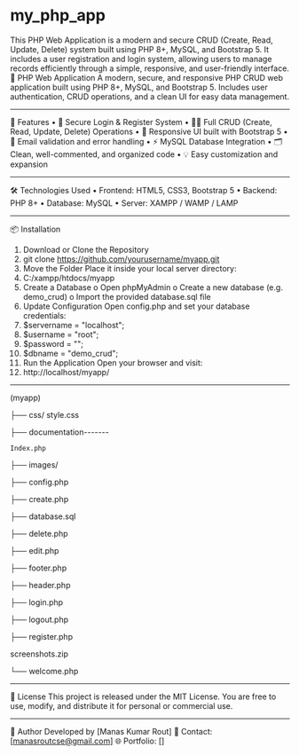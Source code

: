 # my_php_app
This PHP Web Application is a modern and secure CRUD (Create, Read, Update, Delete) system built using PHP 8+, MySQL, and Bootstrap 5. It includes a user registration and login system, allowing users to manage records efficiently through a simple, responsive, and user-friendly interface.  
🧩 PHP Web Application
A modern, secure, and responsive PHP CRUD web application built using PHP 8+, MySQL, and Bootstrap 5.
Includes user authentication, CRUD operations, and a clean UI for easy data management.
________________________________________
🚀 Features
•	🔐 Secure Login & Register System
•	🧑‍💻 Full CRUD (Create, Read, Update, Delete) Operations
•	📱 Responsive UI built with Bootstrap 5
•	📧 Email validation and error handling
•	⚡ MySQL Database Integration
•	🗂️ Clean, well-commented, and organized code
•	💡 Easy customization and expansion
________________________________________
🛠️ Technologies Used
•	Frontend: HTML5, CSS3, Bootstrap 5
•	Backend: PHP 8+
•	Database: MySQL
•	Server: XAMPP / WAMP / LAMP
________________________________________
📦 Installation
1.	Download or Clone the Repository
2.	git clone https://github.com/yourusername/myapp.git
3.	Move the Folder
Place it inside your local server directory:
4.	C:/xampp/htdocs/myapp
5.	Create a Database
o	Open phpMyAdmin
o	Create a new database (e.g. demo_crud)
o	Import the provided database.sql file
6.	Update Configuration
Open config.php and set your database credentials:
7.	$servername = "localhost";
8.	$username   = "root";
9.	$password   = "";
10.	$dbname     = "demo_crud";
11.	Run the Application
Open your browser and visit:
12.	http://localhost/myapp/
________________________________________

 (myapp)

├── css/	style.css

├── documentation-------
                                                 
	Index.php
├── images/

├── config.php

├── create.php

├── database.sql

├── delete.php

├── edit.php

├── footer.php

├── header.php

├── login.php

├── logout.php

├── register.php

 screenshots.zip

└── welcome.php
________________________________________
🧾 License
This project is released under the MIT License.
You are free to use, modify, and distribute it for personal or commercial use.
________________________________________
💬 Author
Developed by [Manas Kumar Rout]
📧 Contact: [manasroutcse@gmail.com]
🌐 Portfolio: []


